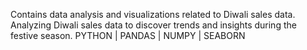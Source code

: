 Contains data analysis and visualizations related to 
Diwali sales data. Analyzing Diwali sales data to 
discover trends and insights during the festive season.
PYTHON | PANDAS | NUMPY | SEABORN
